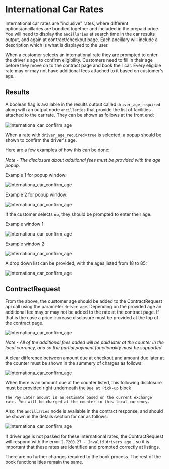 # International Car Rates
International car rates are "inclusive" rates, where different options/ancillaries are bundled together and included in the prepaid price. You will need to display the `ancillaries` at search time in the car results output, and again at contract/checkout page. Each ancillary will include a description which is what is displayed to the user.

When a customer selects an international rate they are prompted to enter the driver's age to confirm eligibility. Customers need to fill in their age before they move on to the contract page and book their car. Every eligible rate may or may not have additional fees attached to it based on customer's age.

## Results
A boolean flag is available in the results output called `driver_age_required` along with an output node `ancillaries` that provide the list of facilities attached to the car rate. They can be shown as follows at the front end:

![Internationa_car_confirm_age](/Users/lbrar/Projects/api-documentation/src/assets/guides/International_car_listing.png)

When a rate with `driver_age_required`=`true` is selected, a popup should be shown to confirm the driver's age.

Here are a few examples of how this can be done:

_Note - The disclosure about additional fees must be provided with the age popup._

Example 1 for popup window:

![Internationa_car_confirm_age](/Users/lbrar/Projects/api-documentation/src/assets/guides/International_car_confirm_age.png)

Example 2 for popup window:

![Internationa_car_confirm_age](/Users/lbrar/Projects/api-documentation/src/assets/guides/International_car_driver_age_forth.png)

If the customer selects `no`, they should be prompted to enter their age.

Example window 1:

![Internationa_car_confirm_age](/Users/lbrar/Projects/api-documentation/src/assets/guides/International_car_driver_age_two.png)

Example window 2:

![Internationa_car_confirm_age](/Users/lbrar/Projects/api-documentation/src/assets/guides/International_car_driver_age_five.png)

A drop down list can be provided, with the ages listed from 18 to 85:

![Internationa_car_confirm_age](/Users/lbrar/Projects/api-documentation/src/assets/guides/International_car_driver_age_three.png)

## ContractRequest
From the above, the customer age should be added to the ContractRequest api call using the parameter `driver_age`. Depending on the provided age an additional fee may or may not be added to the rate at the contract page. If that is the case a price increase disclosure must be provided at the top of the contract page.

![Internationa_car_confirm_age](/Users/lbrar/Projects/api-documentation/src/assets/guides/International_car_price_change.png)

_Note - All of the additional fees added will be paid later at the counter in the local currency, and so the partial payment functionality must be supported._ 

A clear difference between amount due at checkout and amount due later at the counter must be shown in the summery of charges as follows:

![Internationa_car_confirm_age](/Users/lbrar/Projects/api-documentation/src/assets/guides/International_car_summary_of_charges.png)

When there is an amount due at the counter listed, this following disclosure must be provided right underneath the `Due at Pick-up` block

`The Pay Later amount is an estimate based on the current exchange rate. You will be charged at the counter in this local currency.`

Also, the `ancillaries` node is available in the contract response, and should be shown in the details section for car as follows:

![Internationa_car_confirm_age](/Users/lbrar/Projects/api-documentation/src/assets/guides/International_car_details.png)

If driver age is not passed for these international rates, the ContractRequest will respond with the error `2.7200.27 - Invalid drivers age.`, so it is important that these rates are identified and prompted correctly at listings.

There are no further changes required to the book process. The rest of the book functionalities remain the same.
